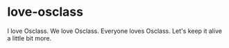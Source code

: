 # love-osclass
I love Osclass. We love Osclass. Everyone loves Osclass. Let's keep it alive a little bit more.

